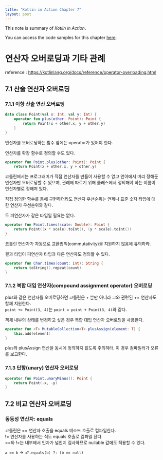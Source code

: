 ```yaml
---
title: "Kotlin in Action Chapter 7"
layout: post
---
```


This note is summary of _Kotlin in Action_.

You can access the code samples for this chapter [here](https://github.com/Kotlin/kotlin-in-action/tree/master/src/ch07).


# 연산자 오버로딩과 기타 관례
reference : https://kotlinlang.org/docs/reference/operator-overloading.html  

## 7.1 산술 연산자 오버로딩

### 7.1.1 이항 산술 연산 오버로딩

~~~kotlin
data class Point(val x: Int, val y: Int) {
    operator fun plus(other: Point): Point {
        return Point(x + other.x, y + other.y)
    }
}
~~~

연산자를 오버로딩하는 함수 앞에는 operator가 있어야 한다.  

연산자를 확장 함수로 정의할 수도 있다.

~~~kotlin
operator fun Point.plus(other: Point): Point {
    return Point(x + other.x, y + other.y)
~~~

코틀린에서는 프로그래머가 직접 연산자를 만들어 사용할 수 없고 언어에서 미리 정해둔 연산자만 오버로딩할 수 있으며, 관례에 따르기 위해 클래스에서 정의해야 하는 이름이 연산자별로 정해져 있다.  

직접 정의한 함수를 통해 구현하더라도 연산자 우선순위는 언제나 표준 숫자 타입에 대한 연산자 우선순위와 같다.

두 피연산자가 같은 타입일 필요는 없다.

~~~kotlin
operator fun Point.times(scale: Double): Point {
    return Point((x * scale).toInt(), (y * scale).toInt())
}
~~~ 

코틀린 연산자가 자동으로 교환법칙(commutativity)을 지원하지 않음에 유의하라.

결과 타입이 피연산자 타입과 다른 연산자도 정의할 수 있다.

~~~kotlin
operator fun Char.times(count: Int): String {
    return toString().repeat(count)
}
~~~

### 7.1.2 복합 대입 연산자(compound assignment operator) 오버로딩

plus와 같은 연산자를 오버로딩하면 코틀린은 + 뿐만 아니라 그와 관련된 += 연산자도 함께 지원한다.  
`point += Point(3, 4)`는 `point = point + Point(3, 4)`와 같다.  

객체 내부의 상태를 변경하고 싶은 경우 복합 대입 연산자 오버로딩을 사용한다.

~~~kotlin
operator fun <T> MutableCollection<T>.plusAssign(element: T) {
    this.add(element)
}
~~~

plus와 plusAssign 연산을 동시에 정의하지 않도록 주의하라. 이 경우 컴파일러가 오류를 보고한다.

### 7.1.3 단항(unary) 연산자 오버로딩

~~~kotlin
operator fun Point.unaryMinus(): Point {
    return Point(-x, -y)
}
~~~

## 7.2 비교 연산자 오버로딩

### 동등성 연산자: equals

코틀린은 == 연산자 호출을 equals 메소드 호출로 컴파일한다.  
!= 연산자를 사용하는 식도 equals 호출로 컴파일 된다.  
==와 !=는 내부에서 인자가 널인지 검사하므로 nullable 값에도 적용할 수 있다.

`a == b` -> `a?.equals(b) ?: (b == null)`



